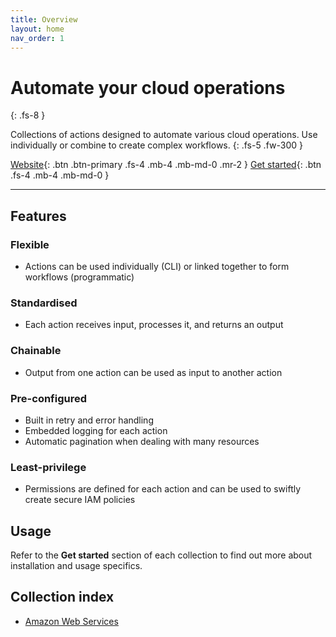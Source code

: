 ```yaml
---
title: Overview
layout: home
nav_order: 1
---
```


# Automate your cloud operations
{: .fs-8 }

Collections of actions designed to automate various cloud operations. Use individually or combine to create complex workflows.
{: .fs-5 .fw-300 }

[Website](https://avtomat.io){: .btn .btn-primary .fs-4 .mb-4 .mb-md-0 .mr-2 }
[Get started](/aws/get_started){: .btn .fs-4 .mb-4 .mb-md-0 }

---

## Features

### Flexible
- Actions can be used individually (CLI) or linked together to form workflows (programmatic)

### Standardised
- Each action receives input, processes it, and returns an output

### Chainable
- Output from one action can be used as input to another action

### Pre-configured
  - Built in retry and error handling 
  - Embedded logging for each action
  - Automatic pagination when dealing with many resources

### Least-privilege
- Permissions are defined for each action and can be used to swiftly create secure IAM policies


## Usage

Refer to the **Get started** section of each collection to find out more about installation and usage specifics.

## Collection index
- [Amazon Web Services](/aws/get_started)

